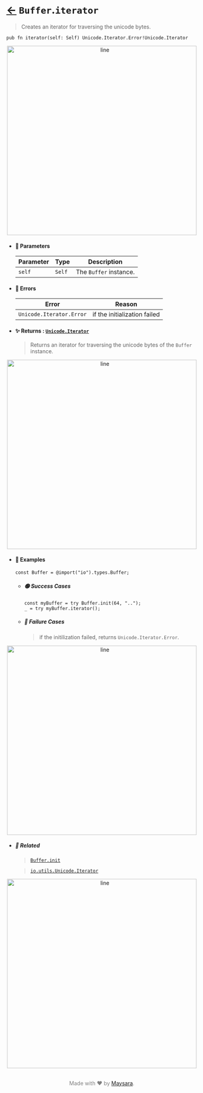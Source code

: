 # [←](../Buffer.md) `Buffer`.`iterator`

> Creates an iterator for traversing the unicode bytes.

```zig
pub fn iterator(self: Self) Unicode.Iterator.Error!Unicode.Iterator
```


<div align="center">
<img src="https://raw.githubusercontent.com/Super-ZIG/io/refs/heads/main/dist/img/md/line.png" alt="line" style="width:500px;"/>
</div>

- #### 🧩 Parameters

    | Parameter | Type   | Description            |
    | --------- | ------ | ---------------------- |
    | `self`    | `Self` | The `Buffer` instance. |

- #### 🚫 Errors

    | Error                    | Reason                       |
    | ------------------------ | ---------------------------- |
    | `Unicode.Iterator.Error` | if the initialization failed |

- #### ✨ Returns : [`Unicode.Iterator`](../../../utils/Unicode/api/Iterator.md)

    > Returns an iterator for traversing the unicode bytes of the `Buffer` instance.

<div align="center">
<img src="https://raw.githubusercontent.com/Super-ZIG/io/refs/heads/main/dist/img/md/line.png" alt="line" style="width:500px;"/>
</div>

- #### 🧪 Examples

    ```zig
    const Buffer = @import("io").types.Buffer;
    ```

    - ##### 🟢 Success Cases

        ```zig
        const myBuffer = try Buffer.init(64, "..");
        _ = try myBuffer.iterator();
        ```

    - ##### 🔴 Failure Cases

        > if the initilization failed, returns `Unicode.Iterator.Error`.

<div align="center">
<img src="https://raw.githubusercontent.com/Super-ZIG/io/refs/heads/main/dist/img/md/line.png" alt="line" style="width:500px;"/>
</div>

- ##### 🔗 Related

  > [`Buffer.init`](./init.md)

  > [`io.utils.Unicode.Iterator`](../../../utils/Unicode/api/Iterator.md)

<div align="center">
<img src="https://raw.githubusercontent.com/Super-ZIG/io/refs/heads/main/dist/img/md/line.png" alt="line" style="width:500px;"/>
</div>

<p align="center" style="color:grey;"><br />Made with ❤️ by <a href="http://github.com/maysara-elshewehy" target="blank">Maysara</a>.</p>